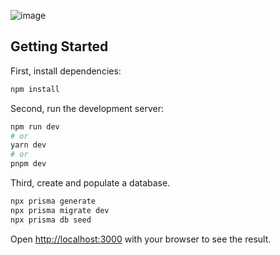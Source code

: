 ![image](https://github.com/vhznio/to-do-list/assets/120274887/5f5f7df3-c2e0-4e19-acc3-8e15010b9977)


## Getting Started

First, install dependencies:

```bash
npm install
```
Second, run the development server:

```bash
npm run dev
# or
yarn dev
# or
pnpm dev
```
Third, create and populate a database.

```bash
npx prisma generate
npx prisma migrate dev
npx prisma db seed
```

Open [http://localhost:3000](http://localhost:3000) with your browser to see the result.
